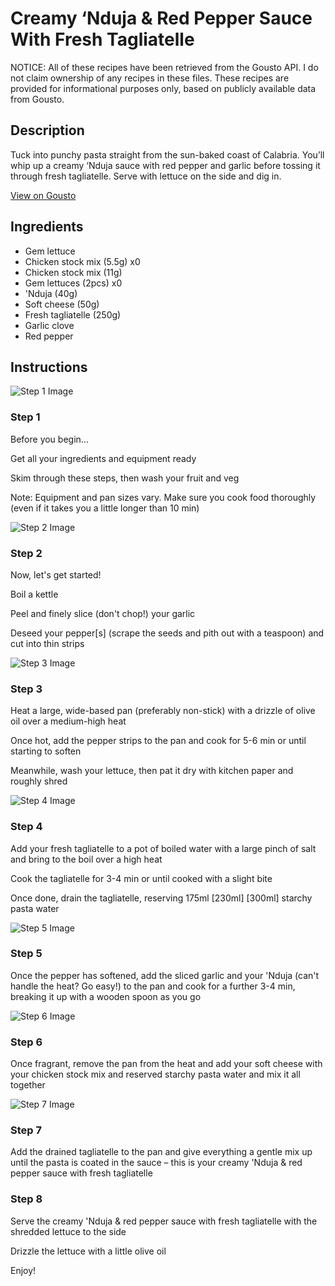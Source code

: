 # Creamy ‘Nduja & Red Pepper Sauce With Fresh Tagliatelle 

NOTICE: All of these recipes have been retrieved from the Gousto API. I do not claim ownership of any recipes in these files. These recipes are provided for informational purposes only, based on publicly available data from Gousto.

## Description

Tuck into punchy pasta straight from the sun-baked coast of Calabria. You’ll whip up a creamy ‘Nduja sauce with red pepper and garlic before tossing it through fresh tagliatelle. Serve with lettuce on the side and dig in.

[View on Gousto](https://www.gousto.co.uk/recipes/cookbook/creamy-nduja-red-pepper-sauce-with-fresh-tagliatelle)

## Ingredients

- Gem lettuce
- Chicken stock mix (5.5g) x0
- Chicken stock mix (11g)
- Gem lettuces (2pcs) x0
-  'Nduja (40g)
- Soft cheese (50g)
- Fresh tagliatelle (250g)
- Garlic clove
- Red pepper

## Instructions

![Step 1 Image](https://production-media.gousto.co.uk/cms/recipe-step-image/step-1-1706875510823-x200.jpg)

### Step 1

Before you begin...

Get all your ingredients and equipment ready

Skim through these steps, then wash your fruit and veg

Note: Equipment and pan sizes vary. Make sure you cook food thoroughly (even if it takes you a little longer than 10 min)

![Step 2 Image](https://production-media.gousto.co.uk/cms/recipe-step-image/step-2-1706875514213-x200.jpg)

### Step 2

Now, let's get started!

Boil a kettle

Peel and finely slice (don't chop!) your garlic

Deseed your pepper[s] (scrape the seeds and pith out with a teaspoon) and cut into thin strips

![Step 3 Image](https://production-media.gousto.co.uk/cms/recipe-step-image/step-3-1706875518559-x200.jpg)

### Step 3

Heat a large, wide-based pan (preferably non-stick) with a drizzle of olive oil over a medium-high heat

Once hot, add the pepper strips to the pan and cook for 5-6 min or until starting to soften

Meanwhile, wash your lettuce, then pat it dry with kitchen paper and roughly shred

![Step 4 Image](https://production-media.gousto.co.uk/cms/recipe-step-image/step-4-1706875523257-x200.jpg)

### Step 4

Add your fresh tagliatelle to a pot of boiled water with a large pinch of salt and bring to the boil over a high heat

Cook the tagliatelle for 3-4 min or until cooked with a slight bite

Once done, drain the tagliatelle, reserving 175ml <span class="text-purple">[230ml]</span> <span class="text-danger">[300ml] </span>starchy pasta water

![Step 5 Image](https://production-media.gousto.co.uk/cms/recipe-step-image/step-5-1706875526785-x200.jpg)

### Step 5

Once the pepper has softened, add the sliced garlic and your 'Nduja (can't handle the heat? Go easy!) to the pan and cook for a further 3-4 min, breaking it up with a wooden spoon as you go

![Step 6 Image](https://production-media.gousto.co.uk/cms/recipe-step-image/step-6-1706875530608-x200.jpg)

### Step 6

Once fragrant, remove the pan from the heat and add your soft cheese with your chicken stock mix and reserved starchy pasta water and mix it all together

![Step 7 Image](https://production-media.gousto.co.uk/cms/recipe-step-image/step-7-1706875533874-x200.jpg)

### Step 7

Add the drained tagliatelle to the pan and give everything a gentle mix up until the pasta is coated in the sauce – this is your creamy 'Nduja & red pepper sauce with fresh tagliatelle

### Step 8

Serve the creamy 'Nduja & red pepper sauce with fresh tagliatelle with the shredded lettuce to the side

Drizzle the lettuce with a little olive oil

Enjoy!

